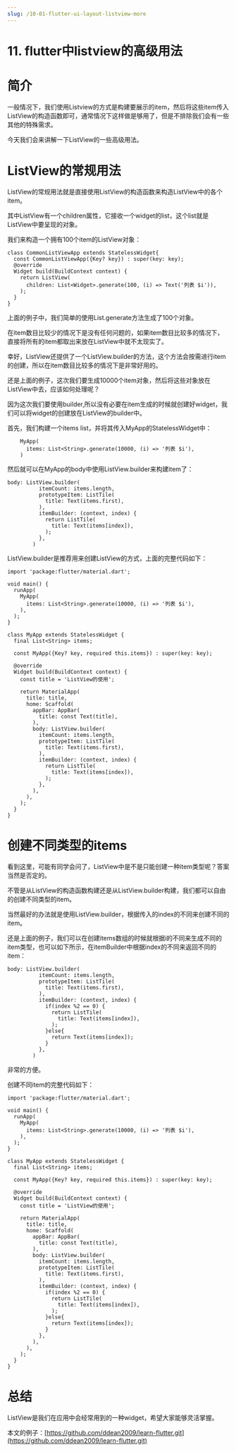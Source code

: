 ```yaml
---
slug: /10-01-flutter-ui-layout-listview-more
---
```


# 11. flutter中listview的高级用法



# 简介

一般情况下，我们使用Listview的方式是构建要展示的item，然后将这些item传入ListView的构造函数即可，通常情况下这样做是够用了，但是不排除我们会有一些其他的特殊需求。

今天我们会来讲解一下ListView的一些高级用法。

# ListView的常规用法

ListView的常规用法就是直接使用ListView的构造函数来构造ListView中的各个item。

其中ListView有一个children属性，它接收一个widget的list，这个list就是ListView中要呈现的对象。

我们来构造一个拥有100个item的ListView对象：

```
class CommonListViewApp extends StatelessWidget{
  const CommonListViewApp({Key? key}) : super(key: key);
  @override
  Widget build(BuildContext context) {
    return ListView(
      children: List<Widget>.generate(100, (i) => Text('列表 $i')),
    );
  }
}
```

上面的例子中，我们简单的使用List.generate方法生成了100个对象。

在item数目比较少的情况下是没有任何问题的，如果item数目比较多的情况下，直接将所有的item都取出来放在ListView中就不太现实了。

幸好，ListView还提供了一个ListView.builder的方法，这个方法会按需进行item的创建，所以在item数目比较多的情况下是非常好用的。

还是上面的例子，这次我们要生成10000个item对象，然后将这些对象放在ListView中去，应该如何处理呢？

因为这次我们要使用builder,所以没有必要在item生成的时候就创建好widget，我们可以将widget的创建放在ListView的builder中。

首先，我们构建一个items list，并将其传入MyApp的StatelessWidget中：

```
    MyApp(
      items: List<String>.generate(10000, (i) => '列表 $i'),
    )
```

然后就可以在MyApp的body中使用ListView.builder来构建item了：

```
body: ListView.builder(
          itemCount: items.length,
          prototypeItem: ListTile(
            title: Text(items.first),
          ),
          itemBuilder: (context, index) {
            return ListTile(
              title: Text(items[index]),
            );
          },
        )
```

ListView.builder是推荐用来创建ListView的方式，上面的完整代码如下：

```
import 'package:flutter/material.dart';

void main() {
  runApp(
    MyApp(
      items: List<String>.generate(10000, (i) => '列表 $i'),
    ),
  );
}

class MyApp extends StatelessWidget {
  final List<String> items;

  const MyApp({Key? key, required this.items}) : super(key: key);

  @override
  Widget build(BuildContext context) {
    const title = 'ListView的使用';

    return MaterialApp(
      title: title,
      home: Scaffold(
        appBar: AppBar(
          title: const Text(title),
        ),
        body: ListView.builder(
          itemCount: items.length,
          prototypeItem: ListTile(
            title: Text(items.first),
          ),
          itemBuilder: (context, index) {
            return ListTile(
              title: Text(items[index]),
            );
          },
        ),
      ),
    );
  }
}
```


# 创建不同类型的items

看到这里，可能有同学会问了，ListView中是不是只能创建一种item类型呢？答案当然是否定的。

不管是从ListView的构造函数构建还是从ListView.builder构建，我们都可以自由的创建不同类型的item。

当然最好的办法就是使用ListView.builder，根据传入的index的不同来创建不同的item。

还是上面的例子，我们可以在创建items数组的时候就根据i的不同来生成不同的item类型，也可以如下所示，在itemBuilder中根据index的不同来返回不同的item：

```
body: ListView.builder(
          itemCount: items.length,
          prototypeItem: ListTile(
            title: Text(items.first),
          ),
          itemBuilder: (context, index) {
            if(index %2 == 0) {
              return ListTile(
                title: Text(items[index]),
              );
            }else{
              return Text(items[index]);
            }
          },
        )
```

非常的方便。

创建不同item的完整代码如下：

```
import 'package:flutter/material.dart';

void main() {
  runApp(
    MyApp(
      items: List<String>.generate(10000, (i) => '列表 $i'),
    ),
  );
}

class MyApp extends StatelessWidget {
  final List<String> items;

  const MyApp({Key? key, required this.items}) : super(key: key);

  @override
  Widget build(BuildContext context) {
    const title = 'ListView的使用';

    return MaterialApp(
      title: title,
      home: Scaffold(
        appBar: AppBar(
          title: const Text(title),
        ),
        body: ListView.builder(
          itemCount: items.length,
          prototypeItem: ListTile(
            title: Text(items.first),
          ),
          itemBuilder: (context, index) {
            if(index %2 == 0) {
              return ListTile(
                title: Text(items[index]),
              );
            }else{
              return Text(items[index]);
            }
          },
        ),
      ),
    );
  }
}
```

# 总结

ListView是我们在应用中会经常用到的一种widget，希望大家能够灵活掌握。

本文的例子：[https://github.com/ddean2009/learn-flutter.git](https://github.com/ddean2009/learn-flutter.git)
